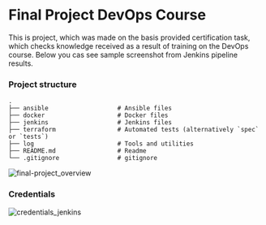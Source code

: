 # Final Project DevOps Course

This is project, which was made on the basis provided certification task, which checks knowledge received as a result of training on the DevOps course.
Below you cas see sample screenshot from Jenkins pipeline results.

### Project structure

    .
    ├── ansible                   # Ansible files
    ├── docker                    # Docker files
    ├── jenkins                   # Jenkins files 
    ├── terraform                 # Automated tests (alternatively `spec` or `tests`)
    ├── log                       # Tools and utilities
    ├── README.md                 # Readme 
    └── .gitignore                # gitignore

![final-project_overview](https://user-images.githubusercontent.com/43615585/111871587-0bc07d80-899c-11eb-8ecf-fd049690569d.png)

### Credentials
![credentials_jenkins](https://user-images.githubusercontent.com/43615585/111871585-0a8f5080-899c-11eb-8e5e-8b803ad8af08.png)

